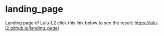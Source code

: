 # landing_page
Landing page of Lulu-L2
click this link below to see the result:
https://lulu-l2.github.io/landing_page/
